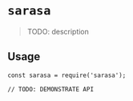 # `sarasa`

> TODO: description

## Usage

```
const sarasa = require('sarasa');

// TODO: DEMONSTRATE API
```
